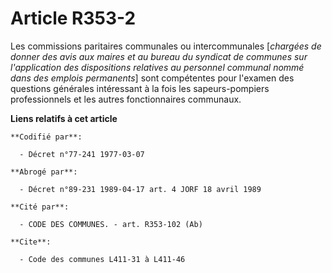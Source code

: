 # Article R353-2

Les commissions paritaires communales ou intercommunales [*chargées de donner des avis aux maires et au bureau du syndicat de
communes sur l'application des dispositions relatives au personnel communal nommé dans des emplois permanents*] sont
compétentes pour l'examen des questions générales intéressant à la fois les sapeurs-pompiers professionnels et les autres
fonctionnaires communaux.

**Liens relatifs à cet article**

	**Codifié par**:

	  - Décret n°77-241 1977-03-07

	**Abrogé par**:

	  - Décret n°89-231 1989-04-17 art. 4 JORF 18 avril 1989

	**Cité par**:

	  - CODE DES COMMUNES. - art. R353-102 (Ab)

	**Cite**:

	  - Code des communes L411-31 à L411-46
